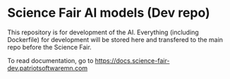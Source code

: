 # Science Fair AI models (Dev repo)

This repository is for development of the AI. Everything (including Dockerfile) for development will be stored here and transfered to the main repo before the Science Fair.


To read documentation,
go to <https://docs.science-fair-dev.patriotsoftwaremn.com>
